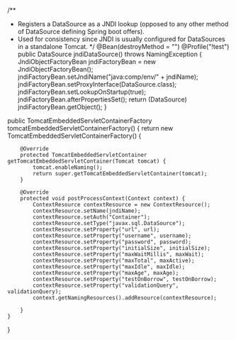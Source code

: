  /**
 * Registers a DataSource as a JNDI lookup (opposed to any other method of DataSource defining Spring boot offers).
 * Used for consistency since JNDI is usually configured for DataSources in a standalone Tomcat.
 */
@Bean(destroyMethod = "")
@Profile("!test")
public DataSource jndiDataSource() throws NamingException {
    JndiObjectFactoryBean jndiFactoryBean = new JndiObjectFactoryBean();
    jndiFactoryBean.setJndiName("java:comp/env/" + jndiName);
    jndiFactoryBean.setProxyInterface(DataSource.class);
    jndiFactoryBean.setLookupOnStartup(true);
    jndiFactoryBean.afterPropertiesSet();
    return (DataSource) jndiFactoryBean.getObject();
}



public TomcatEmbeddedServletContainerFactory tomcatEmbeddedServletContainerFactory() {
    return new TomcatEmbeddedServletContainerFactory() {

        @Override
        protected TomcatEmbeddedServletContainer getTomcatEmbeddedServletContainer(Tomcat tomcat) {
            tomcat.enableNaming();
            return super.getTomcatEmbeddedServletContainer(tomcat);
        }

        @Override
        protected void postProcessContext(Context context) {
            ContextResource contextResource = new ContextResource();
            contextResource.setName(jndiName);
            contextResource.setAuth("Container");
            contextResource.setType("javax.sql.DataSource");
            contextResource.setProperty("url", url);
            contextResource.setProperty("username", username);
            contextResource.setProperty("password", password);
            contextResource.setProperty("initialSize", initialSize);
            contextResource.setProperty("maxWaitMillis", maxWait);
            contextResource.setProperty("maxTotal", maxActive);
            contextResource.setProperty("maxIdle", maxIdle);
            contextResource.setProperty("maxAge", maxAge);
            contextResource.setProperty("testOnBorrow", testOnBorrow);
            contextResource.setProperty("validationQuery", validationQuery);
            context.getNamingResources().addResource(contextResource);

        }
    }
}